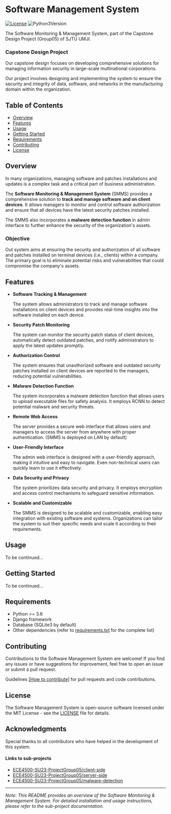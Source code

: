 
# Software Management System

[![License](https://img.shields.io/badge/license-MIT-blue.svg)](https://opensource.org/licenses/MIT) ![Python3Version](https://img.shields.io/badge/python-%3E%3D3.6-green) 

The Software Monitoring & Management System, part of the Capstone Design Project (Group05) of SJTU UMJI.

### Capstone Design Project

Our capstone design focuses on developing comprehensive solutions for managing information security in large-scale multinational corporations. 

Our project involves designing and implementing the system to ensure the security and integrity of data, software, and networks in the manufacturing domain within the organization.

## Table of Contents

- [Overview](#overview) 
- [Features](#features) 
- [Usage](#usage) 
- [Getting Started](#getting-started) 
- [Requirements](#requirements)
- [Contributing](#contributing) 
- [License](#license) 

## Overview

In many organizations, managing software and patches installations and updates is a complex task and a critical part of business administration.

The **Software Monitoring & Management System** (SMMS) provides a comprehensive solution to **track and manage software and on client devices**. It allows managers to monitor and control software authorization and ensure that all devices have the latest security patches installed.

The SMMS also incorporates a **malware detection function** in admin interface to further enhance the security of the organization's assets.

### Objective

Out system aims at ensuring the security and authorization of all software and patches installed on terminal devices (i.e., clients) within a company. The primary goal is to eliminate potential risks and vulnerabilities that could compromise the company's assets.

## Features

- **Software Tracking & Management**

  The system allows administrators to track and manage software installations on client devices and provides real-time insights into the software installed on each device.

- **Security Patch Monitoring**

  The system can monitor the security patch status of client devices, automatically detect outdated patches, and notify administrators to apply the latest updates promptly.

- **Authorization Control**

  The system ensures that unauthorized software and outdated security patches installed on client devices are reported to the managers, reducing potential vulnerabilities.

- **Malware Detection Function**

  The system incorporates a malware detection function that allows users to upload executable files for safety analysis. It employs RCNN to detect potential malware and security threats.

- **Remote Web Access**

  The server provides a secure web interface that allows users and managers to access the server from anywhere with proper authentication. (SMMS is deployed on LAN by default)

- **User-Friendly Interface**

  The admin web interface is designed with a user-friendly approach, making it intuitive and easy to navigate. Even non-technical users can quickly learn to use it effectively.

- **Data Security and Privacy**

  The system prioritizes data security and privacy. It employs encryption and access control mechanisms to safeguard sensitive information.

- **Scalable and Customizable**

  The SMMS is designed to be scalable and customizable, enabling easy integration with existing software and systems. Organizations can tailor the system to suit their specific needs and scale it according to their requirements.

## Usage

 To be continued...

## Getting Started

 To be continued...

## Requirements

- Python >= 3.6
- Django framework
- Database (SQLite3 by default)
- Other dependencies (refer to [requirements.txt](./requirements.txt) for the complete list)

## Contributing

Contributions to the Software Management System are welcome! If you find any issues or have suggestions for improvement, feel free to open an issue or submit a pull request.

Guidelines [[How to contribute]](./guidelines/contributions.md) for pull requests and code contributions.

## License

The Software Management System is open-source software licensed under the MIT License - see the [LICENSE](./LICENSE) file for details.

## Acknowledgments

Special thanks to all contributors who have helped in the development of this system.

#### Links to sub-projects

- [ECE4500-SU23-ProjectGroup05/client-side](https://github.com/ECE4500-SU23-ProjectGroup05/client_side) 
- [ECE4500-SU23-ProjectGroup05/server-side](https://github.com/ECE4500-SU23-ProjectGroup05/server_side) 
- [ECE4500-SU23-ProjectGroup05/malware-detection](https://github.com/ECE4500-SU23-ProjectGroup05/mal_detection) 

---

*Note: This README provides an overview of the Software Monitoring & Management System. For detailed installation and usage instructions, please refer to the sub-project documentation.*

